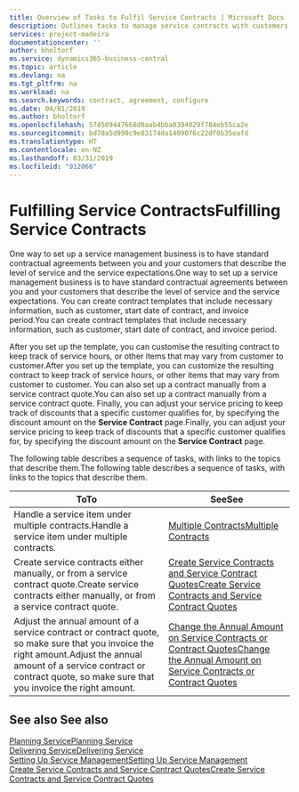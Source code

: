 ```yaml
---
title: Overview of Tasks to Fulfil Service Contracts | Microsoft Docs
description: Outlines tasks to manage service contracts with customers.
services: project-madeira
documentationcenter: ''
author: bholtorf
ms.service: dynamics365-business-central
ms.topic: article
ms.devlang: na
ms.tgt_pltfrm: na
ms.workload: na
ms.search.keywords: contract, agreement, configure
ms.date: 04/01/2019
ms.author: bholtorf
ms.openlocfilehash: 574509447668d0aab4bba0394029f784eb55ca2e
ms.sourcegitcommit: bd78a5d990c9e83174da1409076c22df8b35eafd
ms.translationtype: HT
ms.contentlocale: en-NZ
ms.lasthandoff: 03/31/2019
ms.locfileid: "912066"
---
```

# <a name="fulfilling-service-contracts"></a><span data-ttu-id="2828f-103">Fulfilling Service Contracts</span><span class="sxs-lookup"><span data-stu-id="2828f-103">Fulfilling Service Contracts</span></span> 
<span data-ttu-id="2828f-104">One way to set up a service management business is to have standard contractual agreements between you and your customers that describe the level of service and the service expectations.</span><span class="sxs-lookup"><span data-stu-id="2828f-104">One way to set up a service management business is to have standard contractual agreements between you and your customers that describe the level of service and the service expectations.</span></span> <span data-ttu-id="2828f-105">You can create contract templates that include necessary information, such as customer, start date of contract, and invoice period.</span><span class="sxs-lookup"><span data-stu-id="2828f-105">You can create contract templates that include necessary information, such as customer, start date of contract, and invoice period.</span></span>  
  
<span data-ttu-id="2828f-106">After you set up the template, you can customise the resulting contract to keep track of service hours, or other items that may vary from customer to customer.</span><span class="sxs-lookup"><span data-stu-id="2828f-106">After you set up the template, you can customize the resulting contract to keep track of service hours, or other items that may vary from customer to customer.</span></span> <span data-ttu-id="2828f-107">You can also set up a contract manually from a service contract quote.</span><span class="sxs-lookup"><span data-stu-id="2828f-107">You can also set up a contract manually from a service contract quote.</span></span> <span data-ttu-id="2828f-108">Finally, you can adjust your service pricing to keep track of discounts that a specific customer qualifies for, by specifying the discount amount on the **Service Contract** page.</span><span class="sxs-lookup"><span data-stu-id="2828f-108">Finally, you can adjust your service pricing to keep track of discounts that a specific customer qualifies for, by specifying the discount amount on the **Service Contract** page.</span></span>  

<span data-ttu-id="2828f-109">The following table describes a sequence of tasks, with links to the topics that describe them.</span><span class="sxs-lookup"><span data-stu-id="2828f-109">The following table describes a sequence of tasks, with links to the topics that describe them.</span></span>   
  
|<span data-ttu-id="2828f-110">**To**</span><span class="sxs-lookup"><span data-stu-id="2828f-110">**To**</span></span>|<span data-ttu-id="2828f-111">**See**</span><span class="sxs-lookup"><span data-stu-id="2828f-111">**See**</span></span>|  
|------------|-------------|  
|<span data-ttu-id="2828f-112">Handle a service item under multiple contracts.</span><span class="sxs-lookup"><span data-stu-id="2828f-112">Handle a service item under multiple contracts.</span></span> | [<span data-ttu-id="2828f-113">Multiple Contracts</span><span class="sxs-lookup"><span data-stu-id="2828f-113">Multiple Contracts</span></span>](service-multiple-contracts.md)|  
|<span data-ttu-id="2828f-114">Create service contracts either manually, or from a service contract quote.</span><span class="sxs-lookup"><span data-stu-id="2828f-114">Create service contracts either manually, or from a service contract quote.</span></span>| [<span data-ttu-id="2828f-115">Create Service Contracts and Service Contract Quotes</span><span class="sxs-lookup"><span data-stu-id="2828f-115">Create Service Contracts and Service Contract Quotes</span></span>](service-how-to-create-service-contracts-and-service-contract-quotes.md)|
|<span data-ttu-id="2828f-116">Adjust the annual amount of a service contract or contract quote, so make sure that you invoice the right amount.</span><span class="sxs-lookup"><span data-stu-id="2828f-116">Adjust the annual amount of a service contract or contract quote, so make sure that you invoice the right amount.</span></span>|[<span data-ttu-id="2828f-117">Change the Annual Amount on Service Contracts or Contract Quotes</span><span class="sxs-lookup"><span data-stu-id="2828f-117">Change the Annual Amount on Service Contracts or Contract Quotes</span></span>](service-how-to-change-the-annual-amount-on-service-contracts-or-contract-quotes.md)|

## <a name="see-also"></a><span data-ttu-id="2828f-118">See also </span><span class="sxs-lookup"><span data-stu-id="2828f-118">See also</span></span>
[<span data-ttu-id="2828f-119">Planning Service</span><span class="sxs-lookup"><span data-stu-id="2828f-119">Planning Service</span></span>](service-plan-service.md)  
[<span data-ttu-id="2828f-120">Delivering Service</span><span class="sxs-lookup"><span data-stu-id="2828f-120">Delivering Service</span></span>](service-deliver-service.md)  
[<span data-ttu-id="2828f-121">Setting Up Service Management</span><span class="sxs-lookup"><span data-stu-id="2828f-121">Setting Up Service Management</span></span>](service-setup-service.md)  
[<span data-ttu-id="2828f-122">Create Service Contracts and Service Contract Quotes</span><span class="sxs-lookup"><span data-stu-id="2828f-122">Create Service Contracts and Service Contract Quotes</span></span>](service-how-to-create-service-contracts-and-service-contract-quotes.md)  
